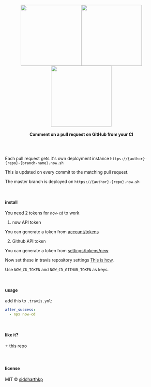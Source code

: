<p align="center">
  <img src="https://octodex.github.com/images/codercat.jpg" height="200px"/><img src="https://assets.zeit.co/image/upload/front/logos/white-bg-logo-1200.png" height="200px"/><img src="https://media.giphy.com/media/GxZ8bBoZJAIIo/giphy.gif" height="200px"/>
  <br><br>
  <b>Comment on a pull request on GitHub from your CI</b>
  <br><br>
</p>

&nbsp;

Each pull request gets it's own deployment instance `https://{author}-{repo}-{branch-name}.now.sh`

This is updated on every commit to the matching pull request.

The master branch is deployed on `https://{author}-{repo}.now.sh`

&nbsp;

#### install

You need 2 tokens for `now-cd` to work

1. now API token

You can generate a token from [account/tokens](https://zeit.co/account/tokens)

2. Github API token

You can generate a token from [settings/tokens/new](https://github.com/settings/tokens/new)

Now set these in travis repository settings [This is how](https://docs.travis-ci.com/user/environment-variables/#Defining-Variables-in-Repository-Settings).

Use `NOW_CD_TOKEN` and `NOW_CD_GITHUB_TOKEN` as keys.

&nbsp;

#### usage

add this to `.travis.yml`:

```yml
after_success:
  - npx now-cd
```

&nbsp;

#### like it?

:star: this repo

&nbsp;

#### license

MIT © [siddharthkp](https://github.com/siddharthkp)
